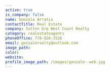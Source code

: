 ```yaml
---
active: true
is_company: false
name: Gonzalo Arratia
contactTitle: Real Estate
company: Sutton Grp West Coast Realty
category: realestateagents
phoneOffice: 778-926-3526
email: gonzalorealty@outlook.com
image_path:
color:
website:
profile_image_path: /images/gonzalo--web.jpg
---
```



